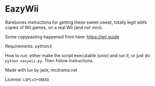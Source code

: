 # EazyWii

Barebones instructions for getting these sweet sweet, totally legit wbfs copies of Wii games, on a real Wii (and not mini).

Some copypasting happened from here: https://wii.guide

Requirements: python3

How to run: either make the script executable (unix) and run it, or just do `python eazywii.py`. Then follow instructions.

Made with luv by jack, mcdrama.net

License: `LGPLv3+SNEED`
